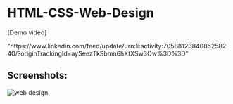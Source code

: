 # HTML-CSS-Web-Design
<p>[Demo video]</p> "https://www.linkedin.com/feed/update/urn:li:activity:7058812384085258240/?originTrackingId=aySeezTkSbmn6hXtXSw3Ow%3D%3D"

## Screenshots:
![web design](https://github.com/Ayman-Sedik/HTML-CSS-Web-Design/assets/87248906/f8da472a-f24b-4513-8531-7a089b7d2e9b)
